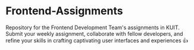 # Frontend-Assignments
Repository for the Frontend Development Team's assignments in KUIT. Submit your weekly assignment, collaborate with fellow developers, and refine your skills in crafting captivating user interfaces and experiences 👍
